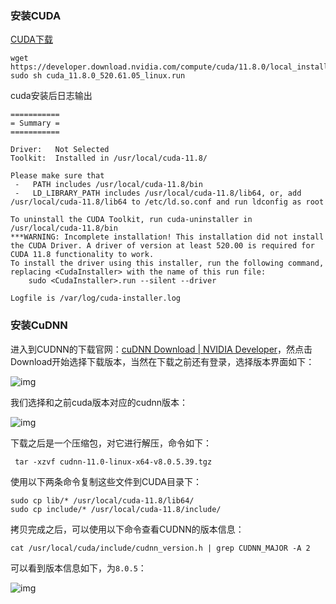 ### **安装CUDA**

[CUDA下载](https://developer.nvidia.com/cuda-downloads)

```shell
wget https://developer.download.nvidia.com/compute/cuda/11.8.0/local_installers/cuda_11.8.0_520.61.05_linux.run
sudo sh cuda_11.8.0_520.61.05_linux.run
```

cuda安装后日志输出

```
===========
= Summary =
===========

Driver:   Not Selected
Toolkit:  Installed in /usr/local/cuda-11.8/

Please make sure that
 -   PATH includes /usr/local/cuda-11.8/bin
 -   LD_LIBRARY_PATH includes /usr/local/cuda-11.8/lib64, or, add /usr/local/cuda-11.8/lib64 to /etc/ld.so.conf and run ldconfig as root

To uninstall the CUDA Toolkit, run cuda-uninstaller in /usr/local/cuda-11.8/bin
***WARNING: Incomplete installation! This installation did not install the CUDA Driver. A driver of version at least 520.00 is required for CUDA 11.8 functionality to work.
To install the driver using this installer, run the following command, replacing <CudaInstaller> with the name of this run file:
    sudo <CudaInstaller>.run --silent --driver

Logfile is /var/log/cuda-installer.log
```

### **安装CuDNN**

进入到CUDNN的下载官网：[cuDNN Download | NVIDIA Developer](https://link.zhihu.com/?target=https%3A//developer.nvidia.com/rdp/cudnn-download)，然点击Download开始选择下载版本，当然在下载之前还有登录，选择版本界面如下：

![img](https://pic4.zhimg.com/80/v2-b39bf69766e2bff31548cd2ccbb6e003_720w.webp)

我们选择和之前cuda版本对应的cudnn版本：

![img](https://pic1.zhimg.com/80/v2-e4c256e6cee42ba18a2c01de6c3798e4_720w.webp)

下载之后是一个压缩包，对它进行解压，命令如下：

```text
 tar -xzvf cudnn-11.0-linux-x64-v8.0.5.39.tgz
```

使用以下两条命令复制这些文件到CUDA目录下：

```text
sudo cp lib/* /usr/local/cuda-11.8/lib64/
sudo cp include/* /usr/local/cuda-11.8/include/
```

拷贝完成之后，可以使用以下命令查看CUDNN的版本信息：

```text
cat /usr/local/cuda/include/cudnn_version.h | grep CUDNN_MAJOR -A 2
```

可以看到版本信息如下，为`8.0.5`：

![img](https://pic2.zhimg.com/80/v2-61030edf86acd862ac404470b05988c5_720w.webp)